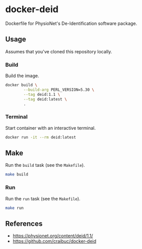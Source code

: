 # docker-deid
Dockerfile for PhysioNet's De-Identification software package.

## Usage
Assumes that you've cloned this repository locally.

### Build
Build the image.

```bash
docker build \
        --build-arg PERL_VERSION=5.30 \
        --tag deid:1.1 \
        --tag deid:latest \
        .
```

### Terminal
Start container with an interactive terminal.

```bash
docker run -it --rm deid:latest
```

## Make
Run the `build` task (see the `Makefile`).
```bash
make build
```

### Run
Run the `run` task (see the `Makefile`).

```bash
make run
```

## References

- https://physionet.org/content/deid/1.1/
- https://github.com/craibuc/docker-deid